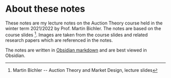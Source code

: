 # About these notes

These notes are my lecture notes on the Auction Theory course held in the winter term 2021/2022 by Prof. Martin Bichler. The notes are based on the course slides [^1]. Images are taken from the course slides and related research papers which are referenced in the notes.

The notes are written in [Obsidian markdown](https://obsidian.md/) and are best viewed in Obsidian.

[^1]: Martin Bichler -- Auction Theory and Market Design, lecture slides